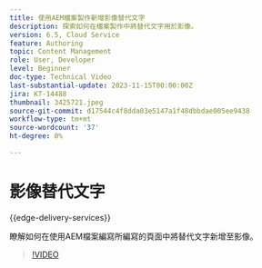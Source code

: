 ```yaml
---
title: 使用AEM檔案製作新增影像替代文字
description: 探索如何在檔案製作中將替代文字用於影像。
version: 6.5, Cloud Service
feature: Authoring
topic: Content Management
role: User, Developer
level: Beginner
doc-type: Technical Video
last-substantial-update: 2023-11-15T00:00:00Z
jira: KT-14488
thumbnail: 3425721.jpeg
source-git-commit: d17544c4f8dda03e5147a1f48dbbdae005ee9438
workflow-type: tm+mt
source-wordcount: '37'
ht-degree: 0%

---
```



# 影像替代文字

{{edge-delivery-services}}

瞭解如何在使用AEM檔案編寫所編寫的頁面中將替代文字新增至影像。

>[!VIDEO](https://video.tv.adobe.com/v/3425721/?learn=on)
